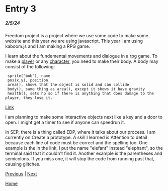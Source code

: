 # Entry 3
##### 2/5/24

Freedom project is a project where we use some code to make some website and this year we are using javascript. This year I am using kaboom.js and I am making a RPG game.

I learn about the fundemental movements and dialogue in a rpg game. To make a [player](https://kaboomjs.com/#add.com) or any [character](https://www.gamedesigning.org/learn/kaboom-js/#Load-your-Sprites-and-Create-a-Player), you need to make their body. A body may consist of the following:

     sprite("bob"), name
     pos(x,y), position
     area(), shows that the object is solid and can collide
     body(), same thing as area(), except it shows it have gravity
     health(), sets hp so if there is anything that does damage to the player, they lose it.

[Link](https://replit.com/@brianw5222/kaboom-stuff)

I am planning to make some interactive objects next like a key and a door to open. I might get a timer to see if anyone can speedrun it.

In SEP, there is a thing called EDP, where it talks about our process. I am currently on Create a prototype. A skill I learned is Attention to detail because each line of code must be correct and the spelling too. One example is the in the link, I put the name "elefant" instead "elephant", so the terminal said that it couldn't find it. Another example is the parentheses and semicolons. If you miss one, it will stop the code from running past that, causing glitches.

[Previous](entry02.md) | [Next](entry04.md)

[Home](../README.md)